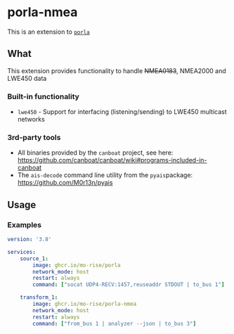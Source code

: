 # porla-nmea
This is an extension to [`porla`](https://github.com/MO-RISE/porla)

## What

This extension provides functionality to handle ~~NMEA0183~~, NMEA2000 and LWE450 data

### Built-in functionality

* `lwe450` - Support for interfacing (listening/sending) to LWE450 multicast networks

### 3rd-party tools

* All binaries provided by the `canboat` project, see here: https://github.com/canboat/canboat/wiki#programs-included-in-canboat
* The `ais-decode` command line utility from the `pyais`package: https://github.com/M0r13n/pyais

## Usage

### Examples

```yaml
version: '3.8'

services:
    source_1:
        image: ghcr.io/mo-rise/porla
        network_mode: host
        restart: always
        command: ["socat UDP4-RECV:1457,reuseaddr STDOUT | to_bus 1"]

    transform_1:
        image: ghcr.io/mo-rise/porla-nmea
        network_mode: host
        restart: always
        command: ["from_bus 1 | analyzer --json | to_bus 3"]
```
